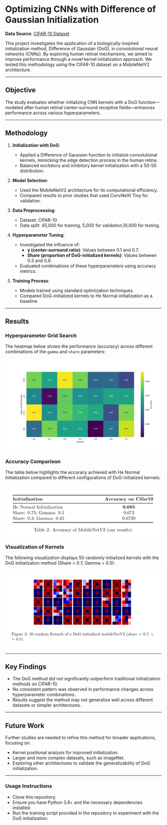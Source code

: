 # Optimizing CNNs with Difference of Gaussian Initialization



**Data Source**: [CIFAR-10 Dataset](https://www.cs.toronto.edu/~kriz/cifar.html)

This project investigates the application of a biologically-inspired initialization method, Difference of Gaussian (DoG), in convolutional neural networks (CNNs). By exploring human retinal mechanisms, we aimed to improve performance through a novel kernel initialization approach. We tested this methodology using the CIFAR-10 dataset on a MobileNetV2 architecture.

---

## Objective

The study evaluates whether initializing CNN kernels with a DoG function—modeled after human retinal center-surround receptive fields—enhances performance across various hyperparameters.

---

## Methodology

1. **Initialization with DoG**:
   - Applied a Difference of Gaussian function to initialize convolutional kernels, mimicking the edge detection process in the human retina.
   - Balanced excitatory and inhibitory kernel initialization with a 50-50 distribution.

2. **Model Selection**:
   - Used the MobileNetV2 architecture for its computational efficiency.
   - Compared results to prior studies that used ConvNeXt Tiny for validation.

3. **Data Preprocessing**:
   - Dataset: CIFAR-10
   - Data split: 45,000 for training, 5,000 for validation,10,000 for testing.

4. **Hyperparameter Tuning**:
   - Investigated the influence of:
     - **γ (center-surround ratio)**: Values between 0.1 and 0.7.
     - **Share (proportion of DoG-initialized kernels)**: Values between 0.3 and 0.9.
   - Evaluated combinations of these hyperparameters using accuracy metrics.

5. **Training Process**:
   - Models trained using standard optimization techniques.
   - Compared DoG-initialized kernels to He Normal initialization as a baseline.

---

## Results

### Hyperparameter Grid Search
The heatmap below shows the performance (accuracy) across different combinations of the `gamma` and `share` parameters:

![Hyperparameter Grid Search](heatmap.png)

### Accuracy Comparison
The table below highlights the accuracy achieved with He Normal Initialization compared to different configurations of DoG-initialized kernels:

![Accuracy Results](result.png)

### Visualization of Kernels
The following visualization displays 50 randomly initialized kernels with the DoG initialization method (Share = 0.7, Gamma = 0.5):

![DoG Kernels](share.png)

---

## Key Findings

- The DoG method did not significantly outperform traditional initialization methods on CIFAR-10.
- No consistent pattern was observed in performance changes across hyperparameter combinations.
- Results suggest the method may not generalize well across different datasets or simpler architectures.

---

## Future Work

Further studies are needed to refine this method for broader applications, focusing on:
- Kernel positional analysis for improved initialization.
- Larger and more complex datasets, such as ImageNet.
- Exploring other architectures to validate the generalizability of DoG initialization.

---

### Usage Instructions
- Clone this repository.
- Ensure you have Python 3.8+ and the necessary dependencies installed.
- Run the training script provided in the repository to experiment with the DoG initialization.
